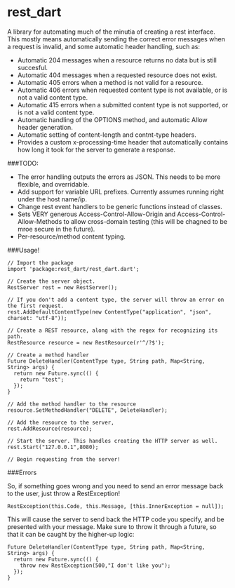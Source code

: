 rest_dart
=========

A library for automating much of the minutia of creating a rest interface. 
This mostly means automatically sending the correct error messages when a 
request is invalid, and some automatic header handling, such as:

- Automatic 204 messages when a resource returns no data but is still succesful.
- Automatic 404 messages when a requested resource does not exist.
- Automatic 405 errors when a method is not valid for a resource.
- Automatic 406 errors when requested content type is not available, or is not a valid content type.
- Automatic 415 errors when a submitted content type is not supported, or is not a valid content type.
- Automatic handling of the OPTIONS method, and automatic Allow header generation.
- Automatic setting of content-length and contnt-type headers.
- Provides a custom x-processing-time header that automatically contains how long it took for the server to generate a response.

###TODO:

- The error handling outputs the errors as JSON. This needs to be more flexible, and overridable.
- Add support for variable URL prefixes. Currently assumes running right under the host name/ip.
- Change rest event handlers to be generic functions instead of classes.
- Sets VERY generous Access-Control-Allow-Origin and Access-Control-Allow-Methods to allow cross-domain testing (this will be chagned to be mroe secure in the future).
- Per-resource/method content typing.



###Usage!

    // Import the package
    import 'package:rest_dart/rest_dart.dart';

    // Create the server object.
    RestServer rest = new RestServer();

    // If you don't add a content type, the server will throw an error on the first request.
    rest.AddDefaultContentType(new ContentType("application", "json", charset: "utf-8"));

    // Create a REST resource, along with the regex for recognizing its path.
    RestResource resource = new RestResource(r'^/?$');

    // Create a method handler
    Future DeleteHandler(ContentType type, String path, Map<String, String> args) {
      return new Future.sync(() {
        return "test";
      });
    }

    // Add the method handler to the resource 
    resource.SetMethodHandler("DELETE", DeleteHandler);

    // Add the resource to the server,
    rest.AddResource(resource);

    // Start the server. This handles creating the HTTP server as well.
    rest.Start("127.0.0.1",8080);

    // Begin requesting from the server!
    
###Errors

So, if something goes wrong and you need to send an error message back to the user, just throw a RestException!

    RestException(this.Code, this.Message, [this.InnerException = null]);

This will cause the server to send back the HTTP code you specify, and be presented with your message. 
Make sure to throw it through a future, so that it can be caught by the higher-up logic:

    Future DeleteHandler(ContentType type, String path, Map<String, String> args) {
      return new Future.sync(() {
        throw new RestException(500,"I don't like you");
      });
    }
